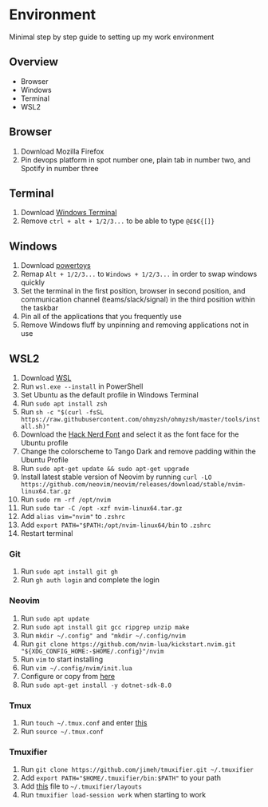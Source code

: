 # Environment
Minimal step by step guide to setting up my work environment

## Overview
- Browser
- Windows
- Terminal
- WSL2

## Browser
1. Download Mozilla Firefox
2. Pin devops platform in spot number one, plain tab in number two, and Spotify in number three

## Terminal
1. Download [Windows Terminal](https://learn.microsoft.com/en-us/windows/terminal/install)
2. Remove `ctrl + alt + 1/2/3...` to be able to type `@£$€{[]}`

## Windows
1. Download [powertoys](https://learn.microsoft.com/en-us/windows/powertoys/install)
2. Remap `Alt + 1/2/3...` to `Windows + 1/2/3...` in order to swap windows quickly
3. Set the terminal in the first position, browser in second position, and communication channel (teams/slack/signal) in the third position within the taskbar
4. Pin all of the applications that you frequently use
5. Remove Windows fluff by unpinning and removing applications not in use

## WSL2
1. Download [WSL](https://learn.microsoft.com/en-us/windows/wsl/install)
2. Run `wsl.exe --install` in PowerShell
3. Set Ubuntu as the default profile in Windows Terminal
4. Run `sudo apt install zsh`
5. Run `sh -c "$(curl -fsSL https://raw.githubusercontent.com/ohmyzsh/ohmyzsh/master/tools/install.sh)"`
6. Download the [Hack Nerd Font](https://www.nerdfonts.com/font-downloads) and select it as the font face for the Ubuntu profile
7. Change the colorscheme to Tango Dark and remove padding within the Ubuntu Profile
8. Run `sudo apt-get update && sudo apt-get upgrade`
9. Install latest stable version of Neovim by running `curl -LO https://github.com/neovim/neovim/releases/download/stable/nvim-linux64.tar.gz`
10. Run `sudo rm -rf /opt/nvim`
11. Run `sudo tar -C /opt -xzf nvim-linux64.tar.gz`
12. Add `alias vim="nvim"` to `.zshrc`
13. Add `export PATH="$PATH:/opt/nvim-linux64/bin` to `.zshrc`
14. Restart terminal

### Git
1. Run `sudo apt install git gh`
2. Run `gh auth login` and complete the login

### Neovim
1. Run `sudo apt update`
2. Run `sudo apt install git gcc ripgrep unzip make`
3. Run `mkdir ~/.config" and "mkdir ~/.config/nvim`
4. Run `git clone https://github.com/nvim-lua/kickstart.nvim.git "${XDG_CONFIG_HOME:-$HOME/.config}"/nvim`
5. Run `vim` to start installing
6. Run `vim ~/.config/nvim/init.lua`
7. Configure or copy from [here](./init.lua)
8. Run `sudo apt-get install -y dotnet-sdk-8.0`

### Tmux
1. Run `touch ~/.tmux.conf` and enter [this](./.tmux.conf)
2. Run `source ~/.tmux.conf`

### Tmuxifier
1. Run `git clone https://github.com/jimeh/tmuxifier.git ~/.tmuxifier`
2. Add `export PATH="$HOME/.tmuxifier/bin:$PATH"` to your path
3. Add [this](./work.session.sh) file to `~/.tmuxifier/layouts`
4. Run `tmuxifier load-session work` when starting to work
